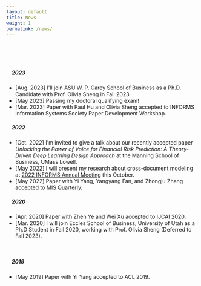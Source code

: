 ```yaml
---
layout: default
title: News
weight: 1
permalink: /news/
---
```


<br/>
<br/>
<br/>

##### &emsp;2023

* [Aug. 2023] I'll join ASU W. P. Carey School of Business as a Ph.D. Candidate with Prof. Olivia Sheng in Fall 2023.
* [May 2023] Passing my doctoral qualifying exam!
* [Mar. 2023] Paper with Paul Hu and Olivia Sheng accepted to INFORMS Information Systems Society Paper Development Workshop.

##### &emsp;2022

* [Oct. 2022] I'm invited to give a talk about our recently accepted paper *Unlocking the Power of Voice for Financial Risk Prediction: A Theory-Driven Deep Learning Design Approach* at the Manning School of Business, UMass Lowell.
* [May 2022] I will present my research about cross-document modeling at [2022 INFORMS Annual Meeting](https://meetings.informs.org/wordpress/indianapolis2022/) this October.
* [May 2022] Paper with Yi Yang, Yangyang Fan, and Zhongju Zhang accepted to MIS Quarterly.

##### &emsp;2020

* [Apr. 2020] Paper with Zhen Ye and Wei Xu accepted to IJCAI 2020.
* [Mar. 2020] I will join Eccles School of Business, University of Utah as a Ph.D Student in Fall 2020, working with Prof. Olivia Sheng (Deferred to Fall 2023).

<br/>

##### &emsp;2019

* [May 2019] Paper with Yi Yang accepted to ACL 2019.

